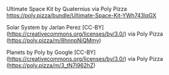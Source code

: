 
Ultimate Space Kit by Quaternius via Poly Pizza
https://poly.pizza/bundle/Ultimate-Space-Kit-YWh743lqGX

Solar System by Jarlan Perez [CC-BY] (https://creativecommons.org/licenses/by/3.0/) via Poly Pizza (https://poly.pizza/m/8hnnpNiQMmy)

Planets by Poly by Google [CC-BY] (https://creativecommons.org/licenses/by/3.0/) via Poly Pizza (https://poly.pizza/m/3_tN7i962hZ)